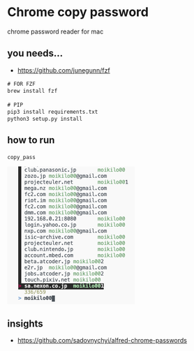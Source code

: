 # Chrome copy password

chrome password reader for mac

## you needs...

- https://github.com/junegunn/fzf

```
# FOR FZF
brew install fzf

# PIP
pip3 install requirements.txt
python3 setup.py install
```

## how to run

```
copy_pass
```

![](screenshot/2021-02-08-10-14-12.png)

## insights

- https://github.com/sadovnychyi/alfred-chrome-passwords
